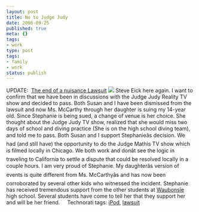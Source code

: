 ```yaml
--- 
layout: post
title: No to Judge Judy
date: 2006-09-25
published: true
meta: {}
tags: 
- work
type: post
tags: 
- family
- work
status: publish
---
```





 

UPDATE:  [The end of a nuisance Lawsuit](http://blog.andyeick.com/2006/11/10/The+End+Of+A+Nuisance+Lawsuit.aspx) [![](http://blog.andyeick.com/content/binary/WindowsLiveWriter/NotoJudgeJudy_10A23/judgejudy717488_thumb.jpg)](http://blog.andyeick.com/content/binary/WindowsLiveWriter/NotoJudgeJudy_10A23/judgejudy7174882.jpg) Steve Eick here again. I want to confirm that we have been in discussions with the Judge Judy Reality TV show and decided to pass. Both Susan and I have been dismissed from the lawsuit and now Ms. McCarthy through her daughter is suing my 14-year old. Since Stephanie is being sued, a change of venue is her choice. She thought about the Judge Judy TV show, realized that she would miss two days of school and diving practice (She is on the high school diving team), and told me to pass. Both Susan and I support Stephanieâs decision. We had (and still have) the opportunity to do the Judge Mathis TV show which is filmed locally in Chicago. We both work and donât see the logic in traveling to California to settle a dispute that could be resolved locally in a couple hours.  I am very proud of Stephanie. My daughterâs version of events is quite different from Ms. McCarthyâs and has now been corroborated by several other kids who witnessed the incident. Stephanie has received tremendous support from the other students at [Waubonsie](http://wvhs.ipsd.org/) high school. Several students have come to tell her that they support her and will be her friend.      Technorati tags: [iPod](http://technorati.com/tags/iPod), [lawsuit](http://technorati.com/tags/lawsuit)

